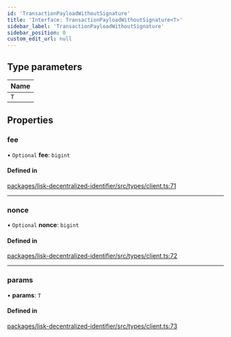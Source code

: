 ```yaml
---
id: 'TransactionPayloadWithoutSignature'
title: 'Interface: TransactionPayloadWithoutSignature<T>'
sidebar_label: 'TransactionPayloadWithoutSignature'
sidebar_position: 0
custom_edit_url: null
---
```


## Type parameters

| Name |
| :--- |
| `T`  |

## Properties

### fee

• `Optional` **fee**: `bigint`

#### Defined in

[packages/lisk-decentralized-identifier/src/types/client.ts:71](https://github.com/aldhosutra/lisk-did/blob/37c055c/packages/lisk-decentralized-identifier/src/types/client.ts#L71)

---

### nonce

• `Optional` **nonce**: `bigint`

#### Defined in

[packages/lisk-decentralized-identifier/src/types/client.ts:72](https://github.com/aldhosutra/lisk-did/blob/37c055c/packages/lisk-decentralized-identifier/src/types/client.ts#L72)

---

### params

• **params**: `T`

#### Defined in

[packages/lisk-decentralized-identifier/src/types/client.ts:73](https://github.com/aldhosutra/lisk-did/blob/37c055c/packages/lisk-decentralized-identifier/src/types/client.ts#L73)
